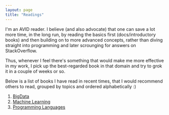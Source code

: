 ```yaml
---
layout: page
title: "Readings"
---
```


I'm an AVID reader. I believe (and also advocate) that one can save a lot more time, in the long run, by reading the basics first (docs/introductory books) and then building on to more advanced concepts, rather than diving straight into programming and later scrounging for answers on StackOverflow.

Thus, whenever I feel there's something that would make me more effective in my work, I pick up the best-regarded book in that domain and try to grok it in a couple of weeks or so.

Below is a list of books I have read in recent times, that I would recommend others to read, grouped by topics and ordered alphabetically :) 

1. [BigData](bd.md)
2. [Machine Learning](ml.md)
3. [Programming Languages](pl.md)
